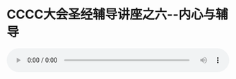 # CCCC大会圣经辅导讲座之六--内心与辅导

<audio style="width: 100%;" preload="false" controls controlslist="nodownload"><source src="http://file.simai.life/audio/mp3/old/12172.mp3" type="audio/mpeg">Your browser does not support the audio element.</audio>


